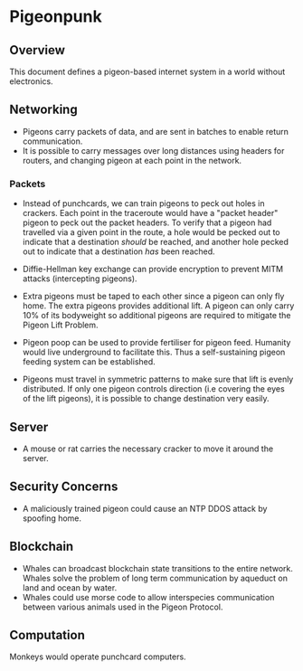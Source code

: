 
# Pigeonpunk


## Overview
This document defines a pigeon-based internet system in a world without electronics. 

## Networking
- Pigeons carry packets of data, and are sent in batches to enable return communication.
- It is possible to carry messages over long distances using headers for routers, and changing pigeon at each point in the network.

### Packets
- Instead of punchcards, we can train pigeons to peck out holes in crackers. Each point in the traceroute would have a "packet header" pigeon to peck out the packet headers. To verify that a pigeon had travelled via a given point in the route, a hole would be pecked out to indicate that a destination *should* be reached, and another hole pecked out to indicate that a destination *has* been reached. 

- Diffie-Hellman key exchange can provide encryption to prevent MITM attacks (intercepting pigeons).
- Extra pigeons must be taped to each other since a pigeon can only fly home. The extra pigeons provides additional lift. A pigeon can only carry 10% of its bodyweight so additional pigeons are required to mitigate the Pigeon Lift Problem.
- Pigeon poop can be used to provide fertiliser for pigeon feed. Humanity would live underground to facilitate this. Thus a self-sustaining pigeon feeding system can be established.
- Pigeons must travel in symmetric patterns to make sure that lift is evenly distributed. If only one pigeon controls direction (i.e covering the eyes of the lift pigeons), it is possible to change destination very easily.

## Server
- A mouse or rat carries the necessary cracker to move it around the server.

## Security Concerns
- A maliciously trained pigeon could cause an NTP DDOS attack by spoofing home.

## Blockchain
- Whales can broadcast blockchain state transitions to the entire network. Whales solve the problem of long term communication by aqueduct on land and ocean by water.
- Whales could use morse code to allow interspecies communication between various animals used in the Pigeon Protocol.
## Computation
Monkeys would operate punchcard computers.
